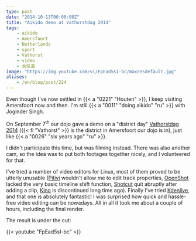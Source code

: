 ```yaml
---
type: post
date: "2014-10-13T00:00:00Z"
title: "Aikido demo at Vathorstdag 2014"
tags:
    - aikido
    - Amersfoort
    - Netherlands
    - sport
    - Vathorst
    - video
    - 合気道
image: "https://img.youtube.com/vi/FpEad5sI-bc/maxresdefault.jpg"
aliases:
    - /en/blog/post/224
---
```


Even though I've now settled in {{< a "0221" "Houten" >}}, I keep visiting Amersfoort now and then. I'm still {{< a "0011" "doing aikido" "ru" >}} with Joginder Singh.

On September 7<sup>th</sup> our dojo gave a demo on a "district day" [Vathorstdag 2014](http://www.vathorstdag.nl/) ({{< fl "Vathorst" >}} is the district in Amersfoort our dojo is in), just like {{< a "0026" "six years ago" "ru" >}}.

I didn't participate this time, but was filming instead. There was also another cam, so the idea was to put both footages together nicely, and I volunteered for that.

I've tried a number of video editors for Linux, most of them proved to be utterly unusable ([Pitivi](http://www.pitivi.org/) wouldn't allow me to edit track properties, [OpenShot](http://www.openshot.org/) lacked the very basic timeline shift function, [Shotcut](http://www.shotcut.org/) quit abruptly after adding a clip, [Kino](http://www.kinodv.org/) is discontinued long time ago). Finally I've tried [Kdenlive](http://www.kdenlive.org/), and that one is absolutely fantastic! I was surprised how quick and hassle-free video editing can be nowadays. All in all it took me about a couple of hours, including the final render.

The result is under the cut:

<!--more-->

{{< youtube "FpEad5sI-bc" >}}

